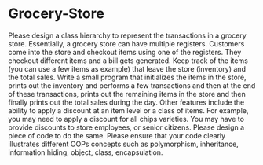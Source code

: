 # Grocery-Store

Please design a class hierarchy to represent the transactions in a grocery store. Essentially, a grocery
store can have multiple registers. Customers come into the store and checkout items using one of the
registers. They checkout different items and a bill gets generated. Keep track of the items (you can
use a few items as example) that leave the store (inventory) and the total sales. Write a small program
that initializes the items in the store, prints out the inventory and performs a few transactions and
then at the end of these transactions, prints out the remaining items in the store and then finally prints
out the total sales during the day. Other features include the ability to apply a discount at an item
level or a class of items. For example, you may need to apply a discount for all chips varieties. You may
have to provide discounts to store employees, or senior citizens. Please design a piece of code to do
the same. Please ensure that your code clearly illustrates different OOPs concepts such as
polymorphism, inheritance, information hiding, object, class, encapsulation.

